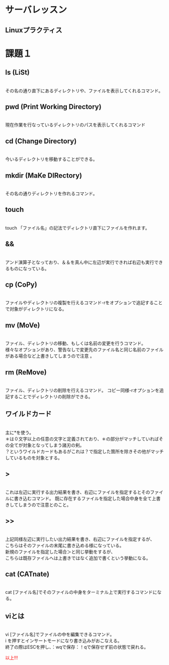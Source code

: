 # サーバレッスン
Linuxプラクティス
-----------------
# 課題１
## ls (LiSt)
<br> その名の通り直下にあるディレクトリや、ファイルを表示してくれるコマンド。

## pwd (Print Working Directory)
<br> 現在作業を行なっているディレクトリのパスを表示してくれるコマンド

## cd (Change Directory)
<br> 今いるディレクトリを移動することができる。

## mkdir (MaKe DIRectory)
<br> その名の通りディレクトリを作れるコマンド。

## touch
<br> touch 「ファイル名」の記法でディレクトリ直下にファイルを作れます。

## &&
<br> アンド演算子となっており、＆＆を真ん中に左辺が実行できれば右辺も実行できるものになっている。

## cp (CoPy)
<br> ファイルやディレクトリの複製を行えるコマンド-rをオプションで追記することで対象がディレクトリになる。

## mv (MoVe)
<br> ファイル、ディレクトリの移動、もしくは名前の変更を行うコマンド。
<br> 様々なオプションがあり、警告なしで変更先のファイル名と同じ名前のファイルがある場合など上書きしてしまうので注意
。

## rm (ReMove)
<br> ファイル、ディレクトリの削除を行えるコマンド。
コピー同様-rオプションを追記することでディレクトリの削除ができる。

## ワイルドカード
<br>主に*を使う。
 <br> ＊は０文字以上の任意の文字と定義されており、＊の部分がマッチしていればその全てが対象となってしまう諸刃の剣。
 <br>
？というワイルドカードもあるがこれは？で指定した箇所を除きその他がマッチしているものを対象とする。
 <br> 
## >
<br> これは左辺に実行する出力結果を書き、右辺にファイルを指定するとそのファイルに書き込むコマンド。
既に存在するファイルを指定した場合中身を全て上書きしてしまうので注意とのこと。

## >>
<br> 上記同様左辺に実行したい出力結果を書き、右辺にファイルを指定するが、
<br> こちらはそのファイルの末尾に書き込める様になっている。
<br> 新規のファイルを指定した場合＞と同じ挙動をするが、 <br> こちらは既存ファイルへは上書きではなく追加で書くという挙動になる。

## cat (CATnate)
<br> cat [ファイル名]でそのファイルの中身をターミナル上で実行するコマンドになる。

## viとは
<br> vi [ファイル名]でファイルの中を編集できるコマンド。
<br> i を押すとインサートモードになり書き込みがおこなえる。
<br> 終了の際はESCを押し、：wqで保存：！qで保存せず前の状態で戻れる。

<font color="Red"> 以上!!! </font>
